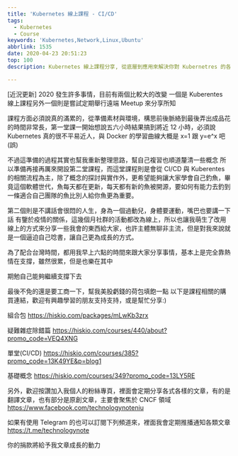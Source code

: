 ```yaml
---
title: 'Kubernetes 線上課程 - CI/CD'
tags:
  - Kubernetes
  - Course
keywords: 'Kubernetes,Network,Linux,Ubuntu'
abbrlink: 1535
date: 2020-04-23 20:51:23
top: 100
description: Kubernetes 線上課程分享, 從底層到應用來解決你對 Kubernetres 的各種疑惑

---
```


[近況更新]
2020 發生許多事情，目前有兩個比較大的改變
一個是 Kuberentes 線上課程另外一個則是嘗試定期舉行遠端 Meetup 來分享所知

課程方面必須說真的滿累的，從準備素材與環境，構思前後脈絡到最後弄出成品花的時間非常長，第一堂課一開始想說五六小時結果搞到將近 12 小時，必須說 Kubernetes 真的很不平易近人，與 Docker 的學習曲線大概是 x=1 跟 y=e^x 吧(誤)

不過這準備的過程其實也幫我重新整理思路，幫自己複習也順道釐清一些概念
所以準備再接再厲來開設第二堂課程，而這堂課程則是會從 CI/CD 與 Kuberentes 的相關流程為主，除了概念的探討與實作外，更希望能夠讓大家學會自己釣魚，畢竟這個軟體世代，魚每天都在更新，每天都有新的魚被開源，要如何有能力去釣到一條適合自己團隊的魚比別人給你魚更為重要。

第二個則是不講話會很悶的人生，身為一個過動兒，身體要運動，嘴巴也要講一下話
有鑒於疫情的關係，這幾個月社群的活動都改為線上，所以也讓我萌生了改用線上的方式來分享一些我會的東西給大家，也許主體無聊非主流，但是對我來說就是一個逼迫自己唸書，讓自己更為成長的方式。

為了配合台灣時間，都用我早上六點的時間來跟大家分享事情，基本上是完全靠熱情在支撐，雖然很累，但是也樂在其中

期勉自己能夠繼續支撐下去

最後不免的還是要工商一下，幫我美股虧錢的荷包填飽一點
以下是課程相關的購買連結，歡迎有興趣學習的朋友支持支持，或是幫忙分享:)


組合包
https://hiskio.com/packages/mLwKb3zrx

疑難雜症除錯篇
https://hiskio.com/courses/440/about?promo_code=VEQ4XNG

單堂(CI/CD)
https://hiskio.com/courses/385?promo_code=13K49YE&p=blog1

基礎概念
https://hiskio.com/courses/349?promo_code=13LY5RE

另外，歡迎按讚加入我個人的粉絲專頁，裡面會定期分享各式各樣的文章，有的是翻譯文章，也有部分是原創文章，主要會聚焦於 CNCF 領域
https://www.facebook.com/technologynoteniu

如果有使用 Telegram 的也可以訂閱下列頻道來，裡面我會定期推播通知各類文章
https://t.me/technologynote

你的捐款將給予我文章成長的動力
<script type="text/javascript" src="https://cdnjs.buymeacoffee.com/1.0.0/button.prod.min.js" data-name="bmc-button" data-slug="hwchiu" data-color="#000000" data-emoji=""  data-font="Cookie" data-text="Buy me a coffee" data-outline-color="#fff" data-font-color="#fff" data-coffee-color="#fd0" ></script>